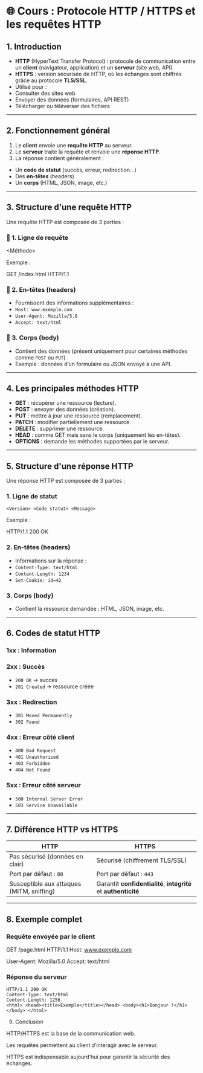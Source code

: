# 🌐 Cours : Protocole HTTP / HTTPS et les requêtes HTTP

## 1. Introduction
- **HTTP** (HyperText Transfer Protocol) : protocole de communication entre un **client** (navigateur, application) et un **serveur** (site web, API).
- **HTTPS** : version sécurisée de HTTP, où les échanges sont chiffrés grâce au protocole **TLS/SSL**.
- Utilisé pour :
- Consulter des sites web
- Envoyer des données (formulaires, API REST)
- Télécharger ou téléverser des fichiers

---

## 2. Fonctionnement général
1. Le **client** envoie une **requête HTTP** au serveur.
2. Le **serveur** traite la requête et renvoie une **réponse HTTP**.
3. La réponse contient généralement :
- Un **code de statut** (succès, erreur, redirection…)
- Des **en-têtes** (headers)
- Un **corps** (HTML, JSON, image, etc.)

---

## 3. Structure d'une requête HTTP
Une requête HTTP est composée de 3 parties :

### 🔹 1. Ligne de requête

<Méthode> <Ressource> <Version>

Exemple :

GET /index.html HTTP/1.1

### 🔹 2. En-têtes (headers)
- Fournissent des informations supplémentaires :
- `Host: www.exemple.com`
- `User-Agent: Mozilla/5.0`
- `Accept: text/html`

### 🔹 3. Corps (body)
- Contient des données (présent uniquement pour certaines méthodes comme `POST` ou `PUT`).
- Exemple : données d’un formulaire ou JSON envoyé à une API.

---

## 4. Les principales méthodes HTTP
- **GET** : récupérer une ressource (lecture).
- **POST** : envoyer des données (création).
- **PUT** : mettre à jour une ressource (remplacement).
- **PATCH** : modifier partiellement une ressource.
- **DELETE** : supprimer une ressource.
- **HEAD** : comme GET mais sans le corps (uniquement les en-têtes).
- **OPTIONS** : demande les méthodes supportées par le serveur.

---

## 5. Structure d'une réponse HTTP

Une réponse HTTP est composée de 3 parties :

### 1. Ligne de statut

```shell
<Version> <Code statut> <Message>
```
Exemple :

HTTP/1.1 200 OK

### 2. En-têtes (headers)
- Informations sur la réponse :
- `Content-Type: text/html`
- `Content-Length: 1234`
- `Set-Cookie: id=42`

### 3. Corps (body)
- Contient la ressource demandée : HTML, JSON, image, etc.

---

## 6. Codes de statut HTTP

### **1xx** : Information
### **2xx** : Succès  
- `200 OK` → succès
- `201 Created` → ressource créée
### **3xx** : Redirection  
- `301 Moved Permanently`
- `302 Found`
### **4xx** : Erreur côté client  
- `400 Bad Request`
- `401 Unauthorized`
- `403 Forbidden`
- `404 Not Found`
### **5xx** : Erreur côté serveur  
- `500 Internal Server Error`
- `503 Service Unavailable`

---

## 7. Différence HTTP vs HTTPS
| HTTP | HTTPS |
|------|-------|
| Pas sécurisé (données en clair) | Sécurisé (chiffrement TLS/SSL) |
| Port par défaut : `80` | Port par défaut : `443` |
| Susceptible aux attaques (MITM, sniffing) | Garantit **confidentialité**, **intégrité** et **authenticité** |

---

## 8. Exemple complet

### Requête envoyée par le client

GET /page.html HTTP/1.1
Host: www.exemple.com

User-Agent: Mozilla/5.0
Accept: text/html

### Réponse du serveur

```HTTP
HTTP/1.1 200 OK
Content-Type: text/html
Content-Length: 1256
<html> <head><title>Exemple</title></head> <body><h1>Bonjour !</h1></body> </html> 
```
9. Conclusion

HTTP/HTTPS est la base de la communication web.

Les requêtes permettent au client d’interagir avec le serveur.

HTTPS est indispensable aujourd’hui pour garantir la sécurité des échanges.

